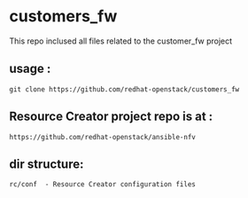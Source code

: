# customers_fw
This repo inclused all files related to the customer_fw project

usage :
-------
    git clone https://github.com/redhat-openstack/customers_fw

Resource Creator project repo is at : 
-------------------------------------
    https://github.com/redhat-openstack/ansible-nfv

dir structure: 
--------------
    rc/conf  - Resource Creator configuration files 

